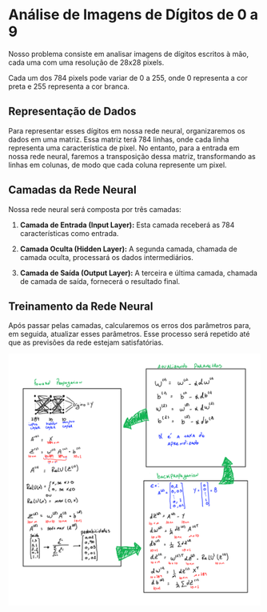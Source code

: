 # Análise de Imagens de Dígitos de 0 a 9

Nosso problema consiste em analisar imagens de dígitos escritos à mão, cada uma com uma resolução de 28x28 pixels.

Cada um dos 784 pixels pode variar de 0 a 255, onde 0 representa a cor preta e 255 representa a cor branca.

## Representação de Dados

Para representar esses dígitos em nossa rede neural, organizaremos os dados em uma matriz. Essa matriz terá 784 linhas, onde cada linha representa uma característica de pixel. No entanto, para a entrada em nossa rede neural, faremos a transposição dessa matriz, transformando as linhas em colunas, de modo que cada coluna represente um pixel.

## Camadas da Rede Neural

Nossa rede neural será composta por três camadas:

1. **Camada de Entrada (Input Layer):** Esta camada receberá as 784 características como entrada.

2. **Camada Oculta (Hidden Layer):** A segunda camada, chamada de camada oculta, processará os dados intermediários.

3. **Camada de Saída (Output Layer):** A terceira e última camada, chamada de camada de saída, fornecerá o resultado final.

## Treinamento da Rede Neural

Após passar pelas camadas, calcularemos os erros dos parâmetros para, em seguida, atualizar esses parâmetros. Esse processo será repetido até que as previsões da rede estejam satisfatórias.

![esquema_rede](https://github.com/muriguerra/Rede_Neural_Zero/blob/master/data/rede%20neural.png?raw=true)

